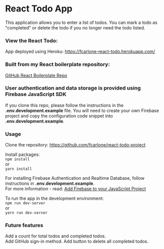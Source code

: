 # React Todo App

This application allows you to enter a list of todos.  You can mark a todo as "completed" or delete the todo if you no longer need the todo listed.

### View the React Todo:
App deployed using Heroku: <https://fcarlone-react-todo.herokuapp.com/> 

### Built from my React boilerplate repository:
[GitHub React Boilerplate Repo](https://github.com/fcarlone/react-boilerplate "GitHub Repo")

### User authentication and data storage is provided using Firebase JavaScript SDK
If you clone this repo, please follow the instructions in the **.env.development.example** file.
You will need to create your own Firebase project and copy the configuration code snippet into **.env.development.example**.

### Usage
Clone the repository: <https://github.com/fcarlone/react-todo-project>

Install packages:  
`npm install`  
or  
`yarn install`  

For installing Firebase Authentication and Realtime Database, follow instructions in **.env.development.example**.  
For more information - read: [Add Firebase to your JavaScript Project](https://firebase.google.com/docs/web/setup?authuser=0)

To run the app in the development environment:  
`npm run dev-server`  
or  
`yarn run dev-server`  

### Future features
Add a count for total todos and completed todos.  
Add GitHub sign-in method.
Add button to delete all completed todos.

